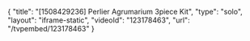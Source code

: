 {
    "title": "[1508429236] Perlier Agrumarium 3piece Kit",
    "type": "solo",
    "layout": "iframe-static",
    "videoId": "123178463",
    "url": "\/tvpembed\/123178463"
}